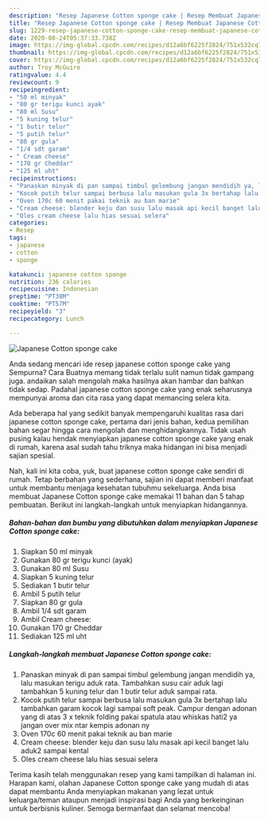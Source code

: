 ```yaml
---
description: "Resep Japanese Cotton sponge cake | Resep Membuat Japanese Cotton sponge cake Yang Lezat Sekali"
title: "Resep Japanese Cotton sponge cake | Resep Membuat Japanese Cotton sponge cake Yang Lezat Sekali"
slug: 1229-resep-japanese-cotton-sponge-cake-resep-membuat-japanese-cotton-sponge-cake-yang-lezat-sekali
date: 2020-08-24T05:37:33.738Z
image: https://img-global.cpcdn.com/recipes/d12a6bf6225f2824/751x532cq70/japanese-cotton-sponge-cake-foto-resep-utama.jpg
thumbnail: https://img-global.cpcdn.com/recipes/d12a6bf6225f2824/751x532cq70/japanese-cotton-sponge-cake-foto-resep-utama.jpg
cover: https://img-global.cpcdn.com/recipes/d12a6bf6225f2824/751x532cq70/japanese-cotton-sponge-cake-foto-resep-utama.jpg
author: Troy McGuire
ratingvalue: 4.4
reviewcount: 9
recipeingredient:
- "50 ml minyak"
- "80 gr terigu kunci ayak"
- "80 ml Susu"
- "5 kuning telur"
- "1 butir telur"
- "5 putih telur"
- "80 gr gula"
- "1/4 sdt garam"
- " Cream cheese"
- "170 gr Cheddar"
- "125 ml uht"
recipeinstructions:
- "Panaskan minyak di pan sampai timbul gelembung jangan mendidih ya, lalu masukan terigu aduk rata. Tambahkan susu cair aduk lagi tambahkan 5 kuning telur dan 1 butir telur aduk sampai rata."
- "Kocok putih telur sampai berbusa lalu masukan gula 3x bertahap lalu tambahkan garam kocok lagi sampai soft peak. Campur dengan adonan yang di atas 3 x teknik folding pakai spatula atau whiskas hati2 ya jangan over mix ntar kempis adonan ny"
- "Oven 170c 60 menit pakai teknik au ban marie"
- "Cream cheese: blender keju dan susu lalu masak api kecil banget lalu aduk2 sampai kental"
- "Oles cream cheese lalu hias sesuai selera"
categories:
- Resep
tags:
- japanese
- cotton
- sponge

katakunci: japanese cotton sponge 
nutrition: 236 calories
recipecuisine: Indonesian
preptime: "PT38M"
cooktime: "PT57M"
recipeyield: "3"
recipecategory: Lunch

---
```



![Japanese Cotton sponge cake](https://img-global.cpcdn.com/recipes/d12a6bf6225f2824/751x532cq70/japanese-cotton-sponge-cake-foto-resep-utama.jpg)

Anda sedang mencari ide resep japanese cotton sponge cake yang Sempurna? Cara Buatnya memang tidak terlalu sulit namun tidak gampang juga. andaikan salah mengolah maka hasilnya akan hambar dan bahkan tidak sedap. Padahal japanese cotton sponge cake yang enak seharusnya mempunyai aroma dan cita rasa yang dapat memancing selera kita.



Ada beberapa hal yang sedikit banyak mempengaruhi kualitas rasa dari japanese cotton sponge cake, pertama dari jenis bahan, kedua pemilihan bahan segar hingga cara mengolah dan menghidangkannya. Tidak usah pusing kalau hendak menyiapkan japanese cotton sponge cake yang enak di rumah, karena asal sudah tahu triknya maka hidangan ini bisa menjadi sajian spesial.


Nah, kali ini kita coba, yuk, buat japanese cotton sponge cake sendiri di rumah. Tetap berbahan yang sederhana, sajian ini dapat memberi manfaat untuk membantu menjaga kesehatan tubuhmu sekeluarga. Anda bisa membuat Japanese Cotton sponge cake memakai 11 bahan dan 5 tahap pembuatan. Berikut ini langkah-langkah untuk menyiapkan hidangannya.

<!--inarticleads1-->

##### Bahan-bahan dan bumbu yang dibutuhkan dalam menyiapkan Japanese Cotton sponge cake:

1. Siapkan 50 ml minyak
1. Gunakan 80 gr terigu kunci (ayak)
1. Gunakan 80 ml Susu
1. Siapkan 5 kuning telur
1. Sediakan 1 butir telur
1. Ambil 5 putih telur
1. Siapkan 80 gr gula
1. Ambil 1/4 sdt garam
1. Ambil  Cream cheese:
1. Gunakan 170 gr Cheddar
1. Sediakan 125 ml uht




<!--inarticleads2-->

##### Langkah-langkah membuat Japanese Cotton sponge cake:

1. Panaskan minyak di pan sampai timbul gelembung jangan mendidih ya, lalu masukan terigu aduk rata. Tambahkan susu cair aduk lagi tambahkan 5 kuning telur dan 1 butir telur aduk sampai rata.
1. Kocok putih telur sampai berbusa lalu masukan gula 3x bertahap lalu tambahkan garam kocok lagi sampai soft peak. Campur dengan adonan yang di atas 3 x teknik folding pakai spatula atau whiskas hati2 ya jangan over mix ntar kempis adonan ny
1. Oven 170c 60 menit pakai teknik au ban marie
1. Cream cheese: blender keju dan susu lalu masak api kecil banget lalu aduk2 sampai kental
1. Oles cream cheese lalu hias sesuai selera




Terima kasih telah menggunakan resep yang kami tampilkan di halaman ini. Harapan kami, olahan Japanese Cotton sponge cake yang mudah di atas dapat membantu Anda menyiapkan makanan yang lezat untuk keluarga/teman ataupun menjadi inspirasi bagi Anda yang berkeinginan untuk berbisnis kuliner. Semoga bermanfaat dan selamat mencoba!
